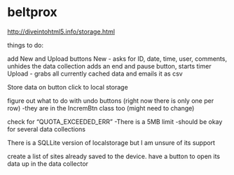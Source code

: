 beltprox
========

http://diveintohtml5.info/storage.html

things to do:

add New and Upload buttons
New - asks for ID, date, time, user, comments, unhides the data collection adds an end and pause button, starts timer
Upload - grabs all currently cached data and emails it as csv

Store data on button click to local storage

figure out what to do with undo buttons (right now there is only one per row)
-they are in the IncremBtn class too (might need to change)

check for “QUOTA_EXCEEDED_ERR”
-There is a 5MB limit
-should be okay for several data collections

There is a SQLLite version of localstorage but I am unsure of its support

create a list of sites already saved to the device.  have a button to open its data up in the data collector